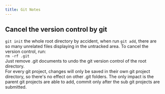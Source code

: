 ```yaml
---
title: Git Notes
---
```



Cancel the version control by git
--
`git init` the whole root directory by accident, when run `git add`, there are so many unrelated files displaying in the untracked area. To cancel the version control, run:<br>
`rm -rf .git`<br>
Just remove .git documents to undo the git version control of the root directory. <br>
For every git project, changes will only be saved in their own git project directory, so there's no effect on other .git folders. The only impact is the parent git projects are able to add, commit only after the sub git projects are submitted.


